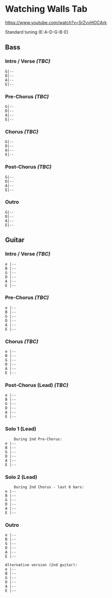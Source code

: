 # Watching Walls Tab

<https://www.youtube.com/watch?v=SrZvvHOCArk>

Standard tuning (E-A-D-G-B-E)

## Bass

### Intro / Verse _(TBC)_

    G|--
    D|--
    A|--
    E|--

### Pre-Chorus _(TBC)_

    G|--
    D|--
    A|--
    E|--

### Chorus _(TBC)_

    G|--
    D|--
    A|--
    E|--

### Post-Chorus _(TBC)_

    G|--
    D|--
    A|--
    E|--

### Outro

    G|--
    D|--
    A|--
    E|--

## Guitar

### Intro / Verse _(TBC)_

    e |--
    B |--
    G |--
    D |--
    A |--
    E |--

### Pre-Chorus _(TBC)_

    e |--
    B |--
    G |--
    D |--
    A |--
    E |--

### Chorus _(TBC)_

    e |--
    B |--
    G |--
    D |--
    A |--
    E |--

### Post-Chorus (Lead) _(TBC)_

    e |--
    B |--
    G |--
    D |--
    A |--
    E |--

### Solo 1 (Lead)

        During 2nd Pre-Chorus:
    e |--
    B |--
    G |--
    D |--
    A |--
    E |--

### Solo 2 (Lead)

        During 2nd Chorus - last 8 bars:
    e |--
    B |--
    G |--
    D |--
    A |--
    E |--

### Outro

    e |--
    B |--
    G |--
    D |--
    A |--
    E |--

    Alternative version (2nd guitar):
    e |--
    B |--
    G |--
    D |--
    A |--
    E |--
